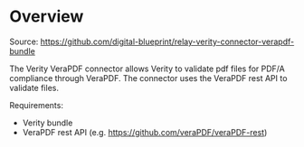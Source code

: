 # Overview

Source: https://github.com/digital-blueprint/relay-verity-connector-verapdf-bundle

The Verity VeraPDF connector allows Verity to validate pdf files for PDF/A compliance through VeraPDF.
The connector uses the VeraPDF rest API to validate files.

Requirements:

 - Verity bundle
 - VeraPDF rest API (e.g. https://github.com/veraPDF/veraPDF-rest)